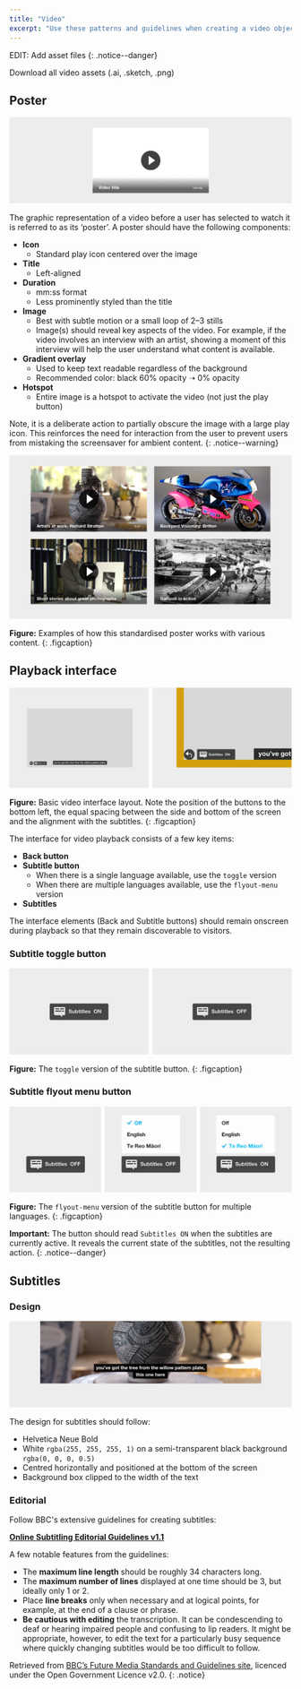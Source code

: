 ```yaml
---
title: "Video"
excerpt: "Use these patterns and guidelines when creating a video object in your interactive. The patterns generally apply to an interactive with a single video, or to video used as part of a bigger interactive."
---
```


EDIT: Add asset files
{: .notice--danger}

<a class="btn btn--info btn--large"><i class="fa fa-download"></i> Download all video assets (.ai, .sketch, .png)</a>

## Poster

![Basic video poster template](/images/video-poster.png)

The graphic representation of a video before a user has selected to watch it is referred to as its ‘poster’. A poster should have the following components:

* __Icon__
    * Standard play icon centered over the image
* __Title__
    * Left-aligned
* __Duration__
    * mm:ss format
    * Less prominently styled than the title
* __Image__
    * Best with subtle motion or a small loop of 2–3 stills
    * Image(s) should reveal key aspects of the video. For example, if the video involves an interview with an artist, showing a moment of this interview will help the user understand what content is available.
* __Gradient overlay__
    * Used to keep text readable regardless of the background
    * Recommended color: black 60% opacity ➝ 0% opacity
* __Hotspot__
    * Entire image is a hotspot to activate the video (not just the play button)

Note, it is a deliberate action to partially obscure the image with a large play icon. This reinforces the need for interaction from the user to prevent users from mistaking the screensaver for ambient content.
{: .notice--warning}

![Video poster examples](/images/video-poster-examples.png)

__Figure:__ Examples of how this standardised poster works with various content.
{: .figcaption}

## Playback interface

![Video playback UI example](/images/video-playback-ui.png)

__Figure:__ Basic video interface layout. Note the position of the buttons to the bottom left, the equal spacing between the side and bottom of the screen and the alignment with the subtitles.
{: .figcaption}

The interface for video playback consists of a few key items:

* __Back button__
* __Subtitle button__
    * When there is a single language available, use the `toggle` version
    * When there are multiple languages available, use the `flyout-menu` version
* __Subtitles__

The interface elements (Back and Subtitle buttons) should remain onscreen during playback so that they remain discoverable to visitors.

### Subtitle toggle button

![Video interface buttons](/images/video-ui-toggle.png)

__Figure:__ The `toggle` version of the subtitle button.
{: .figcaption}

### Subtitle flyout menu button

![Video interface buttons](/images/video-ui-flyout-menu.png)

__Figure:__ The `flyout-menu` version of the subtitle button for multiple languages.
{: .figcaption}

__Important:__ The button should read `Subtitles ON` when the subtitles are currently active. It reveals the current state of the subtitles, not the resulting action.
{: .notice--danger}

## Subtitles

### Design

![Video subtitle design](/images/video-subtitles-design.png)

The design for subtitles should follow:

* Helvetica Neue Bold
* White `rgba(255, 255, 255, 1)` on a semi-transparent black background `rgba(0, 0, 0, 0.5)`
* Centred horizontally and positioned at the bottom of the screen
* Background box clipped to the width of the text

### Editorial

Follow BBC's extensive guidelines for creating subtitles:

__[Online Subtitling Editorial Guidelines v1.1](http://www.bbc.co.uk/guidelines/futuremedia/accessibility/subtitling_guides/online_sub_editorial_guidelines_vs1_1.pdf)__

A few notable features from the guidelines:

* The __maximum line length__ should be roughly 34 characters long.
* The __maximum number of lines__ displayed at one time should be 3, but ideally only 1 or 2.
* Place __line breaks__ only when necessary and at logical points, for example, at the end of a clause or phrase.
* __Be cautious with editing__ the transcription. It can be condescending to deaf or hearing impaired people and confusing to lip readers. It might be appropriate, however, to edit the text for a particularly busy sequence where quickly changing subtitles would be too difficult to follow.

Retrieved from [BBC’s Future Media Standards and Guidelines site](http://www.bbc.co.uk/guidelines/futuremedia/accessibility/subtitling.shtml), licenced under the Open Government Licence v2.0.
{: .notice}